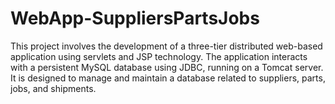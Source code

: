 # WebApp-SuppliersPartsJobs
This project involves the development of a three-tier distributed web-based application using servlets and JSP technology. The application interacts with a persistent MySQL database using JDBC, running on a Tomcat server. It is designed to manage and maintain a database related to suppliers, parts, jobs, and shipments.
